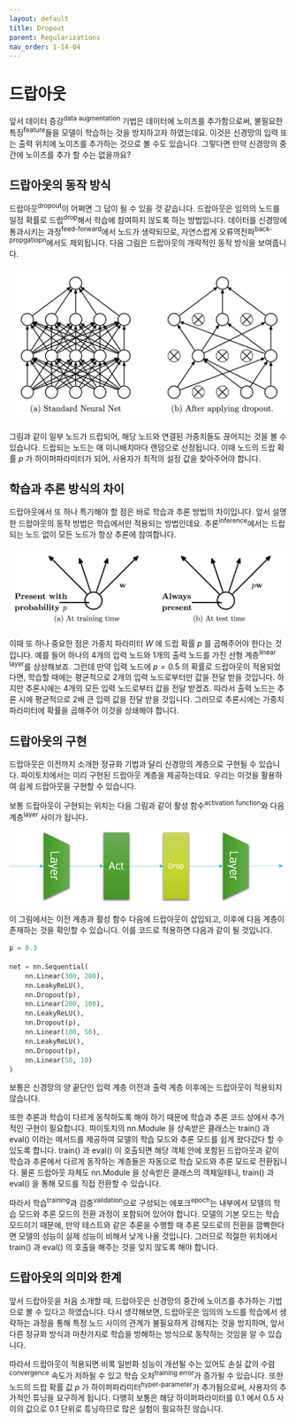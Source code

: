 ```yaml
---
layout: default
title: Dropout
parent: Regularizations
nav_order: 1-14-04
---
```


# 드랍아웃

앞서 데이터 증강<sup>data augmentation</sup> 기법은 데이터에 노이즈를 추가함으로써, 불필요한 특징<sup>feature</sup>들을 모델이 학습하는 것을 방지하고자 하였는데요.
이것은 신경망의 입력 또는 출력 위치에 노이즈를 추가하는 것으로 볼 수도 있습니다.
그렇다면 만약 신경망의 중간에 노이즈를 추가 할 수는 없을까요?

## 드랍아웃의 동작 방식

드랍아웃<sup>dropout</sup>이 어쩌면 그 답이 될 수 있을 것 같습니다.
드랍아웃은 임의의 노드를 일정 확률로 드랍<sup>drop</sup>해서 학습에 참여하지 않도록 하는 방법입니다.
데이터를 신경망에 통과시키는 과정<sup>feed-forward</sup>에서 노드가 생략되므로, 자연스럽게 오류역전파<sup>back-propgatiopn</sup>에서도 제외됩니다.
다음 그림은 드랍아웃의 개략적인 동작 방식을 보여줍니다.

![](../../assets/images/1-14/04-dropout_overview.png)

그림과 같이 일부 노드가 드랍되어, 해당 노드와 연결된 가중치들도 끊어지는 것을 볼 수 있습니다.
드랍되는 노드는 매 미니배치마다 랜덤으로 선정됩니다.
이때 노드의 드랍 확률 $p$ 가 하이퍼파라미터가 되어, 사용자가 최적의 설정 값을 찾아주어야 합니다.

## 학습과 추론 방식의 차이

드랍아웃에서 또 하나 특기해야 할 점은 바로 학습과 추론 방법의 차이입니다.
앞서 설명한 드랍아웃의 동작 방법은 학습에서만 적용되는 방법인데요.
추론<sup>inference</sup>에서는 드랍되는 노드 없이 모든 노드가 항상 추론에 참여합니다.

![](../../assets/images/1-14/04-at_inference.png)

이때 또 하나 중요한 점은 가중치 파라미터 $W$ 에 드랍 확률 $p$ 를 곱해주어야 한다는 것입니다.
예를 들어 하나의 4개의 입력 노드와 1개의 출력 노드를 가진 선형 계층<sup>linear layer</sup>를 상상해보죠.
그런데 만약 입력 노드에 $p=0.5$ 의 확률로 드랍아웃이 적용되었다면, 학습할 때에는 평균적으로 2개의 입력 노드로부터만 값을 전달 받을 것입니다.
하지만 추론시에는 4개의 모든 입력 노드로부터 값을 전달 받겠죠.
따라서 출력 노드는 추론 시에 평균적으로 2배 큰 입력 값을 전달 받을 것입니다.
그러므로 추론시에는 가중치 파라미터에 확률을 곱해주어 이것을 상쇄해야 합니다.

## 드랍아웃의 구현

드랍아웃은 이전까지 소개한 정규화 기법과 달리 신경망의 계층으로 구현될 수 있습니다.
파이토치에서는 미리 구현된 드랍아웃 계층을 제공하는데요.
우리는 이것을 활용하여 쉽게 드랍아웃을 구현할 수 있습니다.

보통 드랍아웃이 구현되는 위치는 다음 그림과 같이 활성 함수<sup>activation function</sup>와 다음 계층<sup>layer</sup> 사이가 됩니다.

![](../../assets/images/1-14/04-implementation.png)

이 그림에서는 이전 계층과 활성 함수 다음에 드랍아웃이 삽입되고, 이후에 다음 계층이 존재하는 것을 확인할 수 있습니다.
이를 코드로 적용하면 다음과 같이 될 것입니다.

```python
p = 0.3

net = nn.Sequential(
    nn.Linear(300, 200),
    nn.LeakyReLU(),
    nn.Dropout(p),
    nn.Linear(200, 100),
    nn.LeakyReLU(),
    nn.Dropout(p),
    nn.Linear(100, 50),
    nn.LeakyReLU(),
    nn.Dropout(p),
    nn.Linear(50, 10)
)
```

보통은 신경망의 양 끝단인 입력 계층 이전과 출력 계층 이후에는 드랍아웃이 적용되지 않습니다.

또한 추론과 학습이 다르게 동작하도록 해야 하기 때문에 학습과 추론 코드 상에서 추가적인 구현이 필요합니다.
파이토치의 nn.Module 을 상속받은 클래스는 train() 과 eval() 이라는 메서드를 제공하여 모델의 학습 모드와 추론 모드를 쉽게 왔다갔다 할 수 있도록 합니다.
train() 과 eval() 이 호출되면 해당 객체 안에 포함된 드랍아웃과 같이 학습과 추론에서 다르게 동작하는 계층들은 자동으로 학습 모드와 추론 모드로 전환됩니다.
물론 드랍아웃 자체도 nn.Module 을 상속받은 클래스의 객체일테니, train() 과 eval() 을 통해 모드를 직접 전환할 수 있습니다.

따라서 학습<sup>training</sup>과 검증<sup>validation</sup>으로 구성되는 에포크<sup>epoch</sup>는 내부에서 모델의 학습 모드와 추론 모드의 전환 과정이 포함되어 있어야 합니다.
모델의 기본 모드는 학습 모드이기 때문에, 만약 테스트와 같은 추론을 수행할 때 추론 모드로의 전환을 깜빡한다면 모델의 성능이 실제 성능이 비해서 낮게 나올 것입니다.
그러므로 적절한 위치에서 train() 과 eval() 의 호출을 해주는 것을 잊지 않도록 해야 합니다.

## 드랍아웃의 의미와 한계

앞서 드랍아웃을 처음 소개할 때, 드랍아웃은 신경망의 중간에 노이즈를 추가하는 기법으로 볼 수 있다고 하였습니다.
다시 생각해보면, 드랍아웃은 임의의 노드를 학습에서 생략하는 과정을 통해 특정 노드 사이의 관계가 불필요하게 강해지는 것을 방지하며, 앞서 다른 정규화 방식과 마찬가지로 학습을 방해하는 방식으로 동작하는 것임을 알 수 있습니다.

따라서 드랍아웃이 적용되면 비록 일반화 성능이 개선될 수는 있어도 손실 값의 수렴<sup>convergence</sup> 속도가 저하될 수 있고 학습 오차<sup>training error</sup>가 증가될 수 있습니다.
또한 노드의 드랍 확률 값 $p$ 가 하이퍼파라미터<sup>hyper-parameter</sup>가 추가됨으로써, 사용자의 추가적인 튜닝을 요구하게 됩니다.
다행히 보통은 해당 하이퍼파라미터를 0.1 에서 0.5 사이의 값으로 0.1 단위로 튜닝하므로 많은 실험이 필요하진 않습니다.
